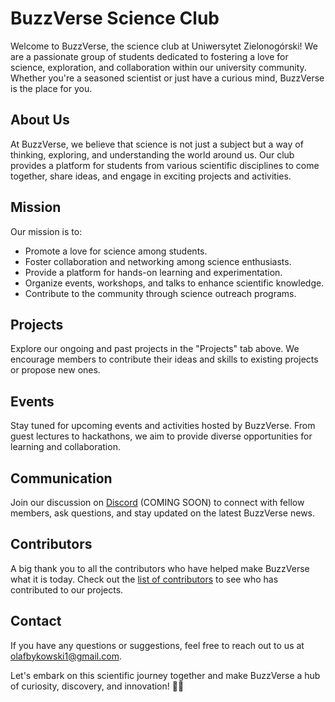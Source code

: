 # BuzzVerse Science Club

Welcome to BuzzVerse, the science club at Uniwersytet Zielonogórski! We are a passionate group of students dedicated to fostering a love for science, exploration, and collaboration within our university community. Whether you're a seasoned scientist or just have a curious mind, BuzzVerse is the place for you.

## About Us

At BuzzVerse, we believe that science is not just a subject but a way of thinking, exploring, and understanding the world around us. Our club provides a platform for students from various scientific disciplines to come together, share ideas, and engage in exciting projects and activities.

## Mission

Our mission is to:

- Promote a love for science among students.
- Foster collaboration and networking among science enthusiasts.
- Provide a platform for hands-on learning and experimentation.
- Organize events, workshops, and talks to enhance scientific knowledge.
- Contribute to the community through science outreach programs.

## Projects

Explore our ongoing and past projects in the "Projects" tab above. We encourage members to contribute their ideas and skills to existing projects or propose new ones.

## Events

Stay tuned for upcoming events and activities hosted by BuzzVerse. From guest lectures to hackathons, we aim to provide diverse opportunities for learning and collaboration.

## Communication

Join our discussion on [Discord]() (COMING SOON) to connect with fellow members, ask questions, and stay updated on the latest BuzzVerse news.

## Contributors

A big thank you to all the contributors who have helped make BuzzVerse what it is today. Check out the [list of contributors](CONTRIBUTORS.md) to see who has contributed to our projects.

## Contact

If you have any questions or suggestions, feel free to reach out to us at [olafbykowski1@gmail.com](mailto:olafbykowski1@gmail.com).

Let's embark on this scientific journey together and make BuzzVerse a hub of curiosity, discovery, and innovation! 🚀🔬
